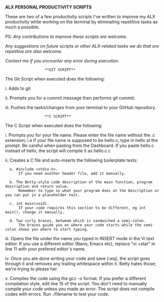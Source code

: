 **ALX PERSONAL PRODUCTIVITY SCRIPTS**

These are two of a few productivity scripts I've written to improve my ALX productivity while working on the terminal by eliminating repetitive tasks as much a possible.

PS:
*Any contributions to improve these scripts are welcome.*

*Any suggestions on future scripts or other ALX-related tasks we do that are repetitive are also welcome.*

*Contact me if you encounter any error during execution.*



                      **GIT SCRIPT**

The Git Script when executed does the following:

  i. Adds to git

  ii. Prompts you for a commit message then performs git commit.

  iii. Pushes the tasks/changes from your terminal to your GitHub repository.



                      **C SCRIPT**

The C Script when executed does the following:

  i. Prompts you for your file name.
      Please enter the file name without the .c extension; i.e if your file name is supposed to be hello.c, type in hello at the prompt.
      Be careful when pasting from the Dashboard.
      If you paste hello.c instead of hello, the script will compile it as hello.c.c

  ii. Creates a C file and auto-inserts the following boilerplate texts:
      
      a. #include <stdio.h>.
          If you need another header file, add it manually.
      
      b. The Betty-style code description of the main function, program description and return value.
          Remember to type in what your program does at the Description or you can put in a placeholder text.
      
      c. int main(void).
          If your code requires this section to be different, eg int main(), change it manually.
      
      d. Two curly braces, betweem which is sandwiched a semi-colon.
          The braces guide you on where your code starts while the semi-colon shows you where to start typing.
          
  
  iii. Opens the file under the name you typed in INSERT mode in the Vi text editor.
        If you use a different editor (Nano, Emacs etc), replace "vi +star" in line 11 with your prefered editor's name.
  
  iv. Once you are done writing your code and save (:wq), the script goes through it and removes any trailing whitespace within it. Betty hates those; we're trying to please her.
  
  v. Compiles the code using the gcc -o format.
      If you prefer a different compilation style, edit line 15 of the script.
      You don't need to manually compile your code unless you made an error. The script does not compile codes with errors.
      Run ./filename to test your code.
